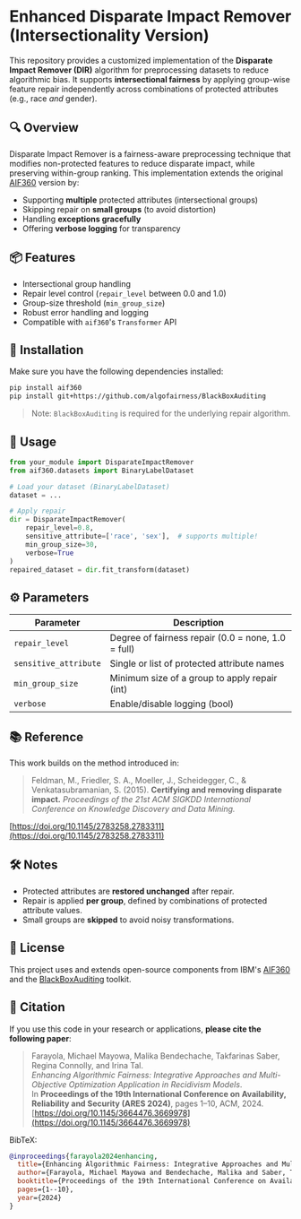 # Enhanced Disparate Impact Remover (Intersectionality Version)

This repository provides a customized implementation of the **Disparate Impact Remover (DIR)** algorithm for preprocessing datasets to reduce algorithmic bias. It supports **intersectional fairness** by applying group-wise feature repair independently across combinations of protected attributes (e.g., race *and* gender).

## 🔍 Overview

Disparate Impact Remover is a fairness-aware preprocessing technique that modifies non-protected features to reduce disparate impact, while preserving within-group ranking. This implementation extends the original [AIF360]([https://github.com/IBM/AIF360](https://aif360.readthedocs.io/en/stable/modules/generated/aif360.algorithms.preprocessing.DisparateImpactRemover.html#id2)) version by:

- Supporting **multiple** protected attributes (intersectional groups)
- Skipping repair on **small groups** (to avoid distortion)
- Handling **exceptions gracefully**
- Offering **verbose logging** for transparency

## 📦 Features

- Intersectional group handling
- Repair level control (`repair_level` between 0.0 and 1.0)
- Group-size threshold (`min_group_size`)
- Robust error handling and logging
- Compatible with `aif360`'s `Transformer` API

## 🚀 Installation

Make sure you have the following dependencies installed:

```bash
pip install aif360
pip install git+https://github.com/algofairness/BlackBoxAuditing

````

> Note: `BlackBoxAuditing` is required for the underlying repair algorithm.

## 🧪 Usage

```python
from your_module import DisparateImpactRemover
from aif360.datasets import BinaryLabelDataset

# Load your dataset (BinaryLabelDataset)
dataset = ...

# Apply repair
dir = DisparateImpactRemover(
    repair_level=0.8,
    sensitive_attribute=['race', 'sex'],  # supports multiple!
    min_group_size=30,
    verbose=True
)
repaired_dataset = dir.fit_transform(dataset)
```

## ⚙️ Parameters

| Parameter             | Description                                        |
| --------------------- | -------------------------------------------------- |
| `repair_level`        | Degree of fairness repair (0.0 = none, 1.0 = full) |
| `sensitive_attribute` | Single or list of protected attribute names        |
| `min_group_size`      | Minimum size of a group to apply repair (int)      |
| `verbose`             | Enable/disable logging (bool)                      |

## 📚 Reference

This work builds on the method introduced in:

> Feldman, M., Friedler, S. A., Moeller, J., Scheidegger, C., & Venkatasubramanian, S. (2015).
> **Certifying and removing disparate impact.**
> *Proceedings of the 21st ACM SIGKDD International Conference on Knowledge Discovery and Data Mining.*

[https://doi.org/10.1145/2783258.2783311](https://doi.org/10.1145/2783258.2783311)

## 🛠 Notes

* Protected attributes are **restored unchanged** after repair.
* Repair is applied **per group**, defined by combinations of protected attribute values.
* Small groups are **skipped** to avoid noisy transformations.

## 📄 License

This project uses and extends open-source components from IBM's [AIF360](https://github.com/IBM/AIF360) and the [BlackBoxAuditing](https://github.com/algofairness/BlackBoxAuditing) toolkit.

## 📖 Citation

If you use this code in your research or applications, **please cite the following paper**:

> Farayola, Michael Mayowa, Malika Bendechache, Takfarinas Saber, Regina Connolly, and Irina Tal.  
> *Enhancing Algorithmic Fairness: Integrative Approaches and Multi-Objective Optimization Application in Recidivism Models*.  
> In **Proceedings of the 19th International Conference on Availability, Reliability and Security (ARES 2024)**, pages 1–10, ACM, 2024.  
> [https://doi.org/10.1145/3664476.3669978](https://doi.org/10.1145/3664476.3669978)

BibTeX:
```bibtex
@inproceedings{farayola2024enhancing,
  title={Enhancing Algorithmic Fairness: Integrative Approaches and Multi-Objective Optimization Application in Recidivism Models},
  author={Farayola, Michael Mayowa and Bendechache, Malika and Saber, Takfarinas and Connolly, Regina and Tal, Irina},
  booktitle={Proceedings of the 19th International Conference on Availability, Reliability and Security},
  pages={1--10},
  year={2024}
}
